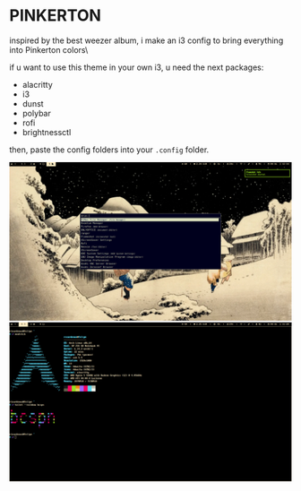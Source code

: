 # PINKERTON 

inspired by the best weezer album, i make an i3 config to bring everything into Pinkerton colors\

if u want to use this theme in your own i3, u need the next packages: 
  - alacritty
  - i3  
  - dunst
  - polybar
  - rofi 
  - brightnessctl
    
then, paste the config folders into your `.config` folder.

![](https://raw.githubusercontent.com/ricardenas26/themes/refs/heads/main/pinkerton/2025-04-16_11-09.png)
![](https://raw.githubusercontent.com/ricardenas26/themes/refs/heads/main/pinkerton/2025-04-16_11-20.png)
